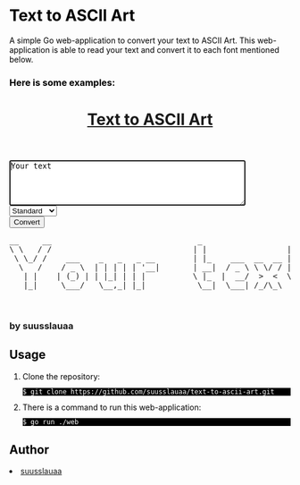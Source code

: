 <font color="black">
    <h1>Text to ASCII Art</h1>
    A simple Go web-application to convert your text to ASCII Art.  
    This web-application is able to read your text and convert it to each font mentioned below.
    <h3>Here is some examples:</h3>
</font>
<head>
    <link rel="stylesheet" href="ui/static/css/home.css">
    <title>Text to ASCII Art</title>
</head>
<body>
    <header class="header">
        <div class="header_inner">
            <a href="/">
                <h1 class="header_title">Text to ASCII Art</h1>
            </a>
        </div>  
    </header>
    <main class="main">
        <div class="content">
            <form id="text" action="/text-to-ascii-art" method="POST">
                <div>
                    <!-- mb later I'll add a placeholder="" maxlength="" autofocus name="" -->
                    <textarea class="input" autofocus name="input" cols="50" rows="5" id="input">Your text</textarea>
                </div>
                <div class="settings">
                    <select class="fonts" id="font" name="font">
                        <option value="program/banners/standard.txt">Standard</option>
                        <option value="program/banners/shadow.txt">Shadow</option>
                        <option value="program/banners/thinkertoy.txt">Thinkertoy</option>
                    </select>
                </div>
                <div>
                    <button class="button">Convert</button>
                </div>
            </form>
            <div class="pre">
                <pre class="pre-style" cols="50" rows="5" id="output">__     __                               _                   _    <br>\ \   / /                              | |                 | |   <br> \ \_/ /    ___    _   _   _ __        | |_    ___  __  __ | |_  <br>  \   /    / _ \  | | | | | '__|       | __|  / _ \ \ \/ / | __| <br>   | |    | (_) | | |_| | | |          \ |_  |  __/  >  <  \ |_  <br>   |_|     \___/   \__,_| |_|           \__|  \___| /_/\_\  \__| <br>                                                                 <br>                                                                 <br></pre>
            </div>
        </div>
    </main>
    <footer class="footer">
        <h3>by suusslauaa</h3>
    </footer>
    <!-- <script src="../static/js/main.js" type="text/javascript"></script> -->
</body>
<font color="black">
    <h2>Usage</h2>
    <ol>
        <li>Clone the repository:</li>
        <code><p style="background-color:black;color:white;">$ git clone https://github.com/suusslauaa/text-to-ascii-art.git</p></code>
        <li>There is a command to run this web-application:</li>
        <code><p style="background-color:black;color:white;">$ go run ./web</p></code>
    </ol>
    <h2>Author</h2>
    <li><a href="https://github.com/suusslauaa" target="_blank">suusslauaa</a></li>
</font>